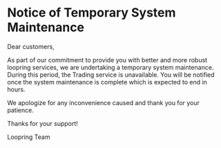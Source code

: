 # Notice of Temporary System Maintenance

Dear customers,

As part of our commitment to provide you with better and more robust loopring services, we are undertaking a temporary system maintenance. During this period, the Trading service is unavailable.
You will be notified once the system maintenance is complete which is expected to end in hours. 

We apologize for any inconvenience caused and thank you for your patience.

Thanks for your support!

Loopring Team
